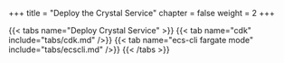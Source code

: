 +++
title = "Deploy the Crystal Service"
chapter = false
weight = 2
+++

{{< tabs name="Deploy Crystal Service" >}}
{{< tab name="cdk" include="tabs/cdk.md" />}}
{{< tab name="ecs-cli fargate mode" include="tabs/ecscli.md" />}}
{{< /tabs >}}
